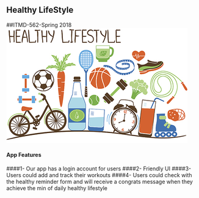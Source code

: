 ## Healthy LifeStyle 
##ITMD-562-Spring 2018
![Healthy LifeStyle](images/healthimg.jpg)
#### App Features 
####1- Our app has a login account for users 
####2- Friendly UI 
####3- Users could add and track their workouts 
####4- Users could check with the healthy reminder form and will receive a congrats message when they achieve the min of daily healthy lifestyle